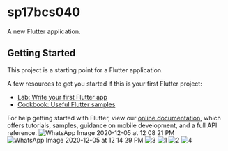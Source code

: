 # sp17bcs040

A new Flutter application.

## Getting Started

This project is a starting point for a Flutter application.

A few resources to get you started if this is your first Flutter project:

- [Lab: Write your first Flutter app](https://flutter.dev/docs/get-started/codelab)
- [Cookbook: Useful Flutter samples](https://flutter.dev/docs/cookbook)

For help getting started with Flutter, view our
[online documentation](https://flutter.dev/docs), which offers tutorials,
samples, guidance on mobile development, and a full API reference.
![WhatsApp Image 2020-12-05 at 12 08 21 PM](https://user-images.githubusercontent.com/53315136/101236379-9e415780-36f2-11eb-960b-da76bc082422.jpeg)
![WhatsApp Image 2020-12-05 at 12 14 29 PM](https://user-images.githubusercontent.com/53315136/101236528-d4cba200-36f3-11eb-86c2-89d836ea5d32.jpeg)
![3](https://user-images.githubusercontent.com/53315136/101241179-c8584100-3715-11eb-92cd-eb21e9967cea.jpeg)
![1](https://user-images.githubusercontent.com/53315136/101241180-c9896e00-3715-11eb-8276-add2efb6258d.jpeg)
![2](https://user-images.githubusercontent.com/53315136/101241181-c9896e00-3715-11eb-8c31-f87bee9cece5.jpeg)
![4](https://user-images.githubusercontent.com/53315136/101241247-27b65100-3716-11eb-9b8c-3c24eba84ac9.jpeg)
